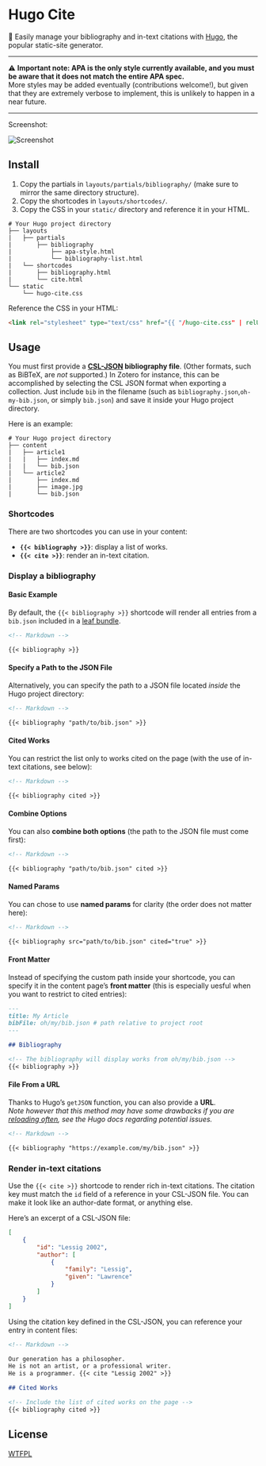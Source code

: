 # Hugo Cite

📝 Easily manage your bibliography and in-text citations with [Hugo](https://gohugo.io), the popular static-site generator.

---

⚠️ **Important note: APA is the only style currently available, and you must be aware that it does not match the entire APA spec.**  
More styles may be added eventually (contributions welcome!), but given that they are extremely verbose to implement, this is unlikely to happen in a near future.

---

Screenshot:

![Screenshot](https://user-images.githubusercontent.com/9596476/79055177-eddd8b00-7c18-11ea-8fe8-bad1bd8b2297.jpg)

## Install

1. Copy the partials in `layouts/partials/bibliography/` (make sure to mirror the same directory structure).
2. Copy the shortcodes in `layouts/shortcodes/`.
3. Copy the CSS in your `static/` directory and reference it in your HTML.

```
# Your Hugo project directory
├── layouts
|   ├── partials
|       ├── bibliography
|           ├── apa-style.html
|           └── bibliography-list.html
|   └── shortcodes
|       ├── bibliography.html
|       └── cite.html
└── static
    └── hugo-cite.css
```

Reference the CSS in your HTML:

```html
<link rel="stylesheet" type="text/css" href="{{ "/hugo-cite.css" | relURL }}" />
```

## Usage

You must first provide a **[CSL-JSON](https://citeproc-js.readthedocs.io/en/latest/csl-json/markup.html) bibliography file**.
(Other formats, such as BiBTeX, are _not_ supported.)
In Zotero for instance, this can be accomplished by selecting the CSL JSON format when exporting a collection.
Just include `bib` in the filename (such as `bibliography.json`,`oh-my-bib.json`, or simply `bib.json`) and save it inside your Hugo project directory.

Here is an example:

```
# Your Hugo project directory
├── content
|   ├── article1
|   |   ├── index.md
|   |   └── bib.json
|   └── article2
|       ├── index.md
|       ├── image.jpg
|       └── bib.json
```

### Shortcodes

There are two shortcodes you can use in your content:

- **`{{< bibliography >}}`**: display a list of works.
- **`{{< cite >}}`**: render an in-text citation.

### Display a bibliography

#### Basic Example

By default, the `{{< bibliography >}}` shortcode will render all entries from a `bib.json` included in a [leaf bundle](https://gohugo.io/content-management/page-bundles/#leaf-bundles). 

```markdown
<!-- Markdown -->

{{< bibliography >}}
```

#### Specify a Path to the JSON File

Alternatively, you can specify the path to a JSON file located *inside* the Hugo project directory:

```markdown
<!-- Markdown -->

{{< bibliography "path/to/bib.json" >}}
```

#### Cited Works

You can restrict the list only to works cited on the page (with the use of in-text citations, see below):

```markdown
<!-- Markdown -->

{{< bibliography cited >}}
```

#### Combine Options

You can also **combine both options** (the path to the JSON file must come first):

```markdown
<!-- Markdown -->

{{< bibliography "path/to/bib.json" cited >}}
```

#### Named Params

You can chose to use **named params** for clarity (the order does not matter here):

```markdown
<!-- Markdown -->

{{< bibliography src="path/to/bib.json" cited="true" >}}
```

#### Front Matter

Instead of specifying the custom path inside your shortcode, you can specify it in the content page’s **front matter** (this is especially uesful when you want to restrict to cited entries):

```markdown
---
title: My Article
bibFile: oh/my/bib.json # path relative to project root
---

## Bibliography

<!-- The bibliography will display works from oh/my/bib.json -->
{{< bibliography >}}
```

#### File From a URL

Thanks to Hugo’s `getJSON` function, you can also provide a **URL**.  
*Note however that this method may have some drawbacks if you are [reloading often](https://gohugo.io/templates/data-templates/#livereload-with-data-files), see the Hugo docs regarding potential issues.*

```markdown
<!-- Markdown -->

{{< bibliography "https://example.com/my/bib.json" >}}
```

### Render in-text citations

Use the `{{< cite >}}` shortcode to render rich in-text citations.
The citation key must match the `id` field of a reference in your CSL-JSON file.
You can make it look like an author-date format, or anything else.

Here’s an excerpt of a CSL-JSON file:

```json
[
    {
        "id": "Lessig 2002",
        "author": [
            {
                "family": "Lessig",
                "given": "Lawrence"
            }
        ]
    }
]
```

Using the citation key defined in the CSL-JSON, you can reference your entry in content files:

```markdown
<!-- Markdown -->

Our generation has a philosopher.
He is not an artist, or a professional writer.
He is a programmer. {{< cite "Lessig 2002" >}}

## Cited Works

<!-- Include the list of cited works on the page -->
{{< bibliography cited >}}
```

## License

[WTFPL](LICENSE)